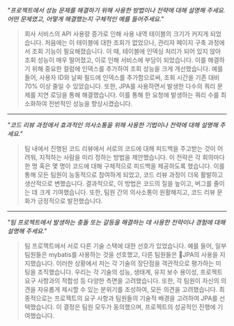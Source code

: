 *"프로젝트에서 성능 문제를 해결하기 위해 사용한 방법이나 전략에 대해 설명해 주세요. 어떤 문제였고, 어떻게 해결했는지 구체적인 예를 들어주세요."*

> 회사 서비스의 API 사용량 증가로 인해 사용 내역 테이블의 크기가 커지게 되었습니다. 처음에는 이 테이블에 대한 조회가 없었으나, 관리자 페이지 구축 과정에서 조회 기능이 필요해졌습니다. 
> 이 때, 테이블에 인덱싱 처리가 되어 있지 않아 조회 성능이 매우 떨어졌고, 이로 인해 서비스에 부담이 되었습니다. 이를 해결하기 위해 중요한 컬럼에 인덱스를 추가하여 조회 성능을 크게 개선했습니다. 예를 들어, 사용자 ID와 날짜 필드에 인덱스를 추가함으로써, 조회 시간을 기존 대비 70% 이상 줄일 수 있었습니다. 또한, JPA를 사용하면서 발생한 다수의 쿼리 문제를 지연 로딩을 통해 해결했습니다. 이를 통해 한 요청에 발생하는 쿼리 수를 최소화하여 전반적인 성능을 향상시켰습니다.

---
*"코드 리뷰 과정에서 효과적인 의사소통을 위해 사용한 기법이나 전략에 대해 설명해 주세요."*

> 팀 내에서 진행된 코드 리뷰에서 서로의 코드에 대해 피드백을 주고받는 것이 어려워, 지적하는 사람을 미리 정하는 방법을 제안했습니다. 이 전략은 각 회의마다 한 명 혹은 몇 명이 코드에 대해 구체적으로 피드백을 제공하도록 했습니다. 이를 통해 모든 팀원이 능동적으로 참여하게 되었고, 코드 리뷰 과정이 더욱 활발하고 생산적으로 변했습니다. 결과적으로, 이 방법은 코드의 질을 높이고, 버그를 줄이는 데 크게 기여했습니다. 또한, 팀원 간의 의사소통이 원활해지고, 코드 리뷰 문화가 긍정적으로 발전했습니다.

---
*"팀 프로젝트에서 발생하는 충돌 또는 갈등을 해결하는 데 사용한 전략이나 경험에 대해 설명해 주세요."*

> 팀 프로젝트에서 서로 다른 기술 스택에 대한 선호가 있었습니다. 예를 들어, 일부 팀원들은 mybatis를 사용하는 것을 선호했고, 다른 팀원들은 JPA의 사용을 지지했습니다. 이러한 상황에서 저는 각 기술의 장단점을 객관적으로 평가하는 미팅을 조직했습니다. 우리는 각 기술의 성능, 생태계, 유지 보수 용이성, 프로젝트 요구 사항과의 적합성 등 다양한 측면을 고려했습니다. 또한, 각 팀원이 자신의 의견을 자유롭게 제시할 수 있는 분위기를 조성하여, 모든 의견을 고려했습니다. 최종적으로는 프로젝트의 요구 사항과 팀원들의 기술적 배경을 고려하여 JPA를 선택했습니다. 이 결정은 팀원 모두가 동의했으며, 프로젝트의 성공적인 진행에 기여했습니다.

